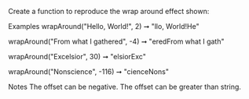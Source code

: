 Create a function to reproduce the wrap around effect shown:

Examples
wrapAround("Hello, World!", 2) ➞ "llo, World!He"

wrapAround("From what I gathered", -4) ➞ "eredFrom what I gath"

wrapAround("Excelsior", 30) ➞ "elsiorExc"

wrapAround("Nonscience", -116) ➞ "cienceNons"

Notes
The offset can be negative.
The offset can be greater than string.